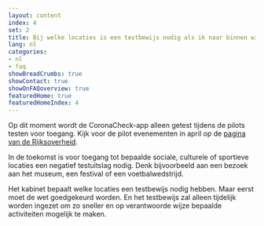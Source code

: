 ```yaml
---
layout: content
index: 4
set: 2
title: Bij welke locaties is een testbewijs nodig als ik naar binnen wil?
lang: nl
categories:
- nl
- faq
showBreadCrumbs: true
showContact: true
showOnFAQoverview: true
featuredHome: true
featuredHomeIndex: 4
---
```

Op dit moment wordt de CoronaCheck-app alleen getest tijdens de pilots testen voor toegang. Kijk voor de pilot evenementen in april op de <a href='https://www.rijksoverheid.nl/onderwerpen/coronavirus-covid-19/algemene-coronaregels/cijfers-en-onderzoeken-over-het-coronavirus/pilot-toegangsbewijzen?utm_campaign=coronavirus&utm_source=coronacheck.nl/nl/scanner' target='_blank' rel='noopener noreferrer'>pagina van de Rijksoverheid</a>. 

In de toekomst is voor toegang tot bepaalde sociale, culturele of sportieve locaties een negatief testuitslag nodig. Denk bijvoorbeeld aan een bezoek aan het museum, een festival of een voetbalwedstrijd. 

Het kabinet bepaalt welke locaties een testbewijs nodig hebben. Maar eerst moet de wet goedgekeurd worden. En het testbewijs zal alleen tijdelijk worden ingezet om zo sneller en op verantwoorde wijze bepaalde activiteiten mogelijk te maken. 
